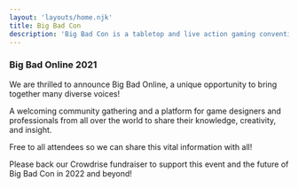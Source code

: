 ```yaml
---
layout: 'layouts/home.njk'
title: Big Bad Con
description: 'Big Bad Con is a tabletop and live action gaming convention featuring fantastic games and even better company! We’re a volunteer run 501c3 non-profit!'
---
```


### Big Bad Online 2021

We are thrilled to announce Big Bad Online, a unique opportunity to bring together many diverse voices!

A welcoming community gathering and a platform for game designers and professionals from all over the world to share their knowledge, creativity, and insight.

Free to all attendees so we can share this vital information with all!

Please back our Crowdrise fundraiser to support this event and the future of Big Bad Con in 2022 and beyond!